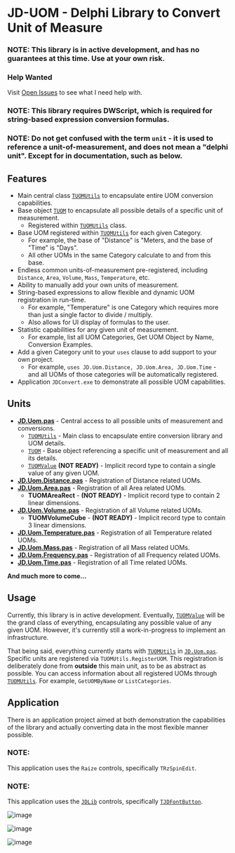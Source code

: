 # JD-UOM - Delphi Library to Convert Unit of Measure

### NOTE: This library is in active development, and has no guarantees at this time. Use at your own risk.

### Help Wanted
Visit [Open Issues](https://github.com/djjd47130/JD-UOM/issues?q=is%3Aopen+is%3Aissue+label%3A%22help+wanted%22) to see what I need help with.

### NOTE: This library requires DWScript, which is required for string-based expression conversion formulas.

### NOTE: Do not get confused with the term `unit` - it is used to reference a unit-of-measurement, and does not mean a "delphi unit". Except for in documentation, such as below.

## Features
- Main central class [`TUOMUtils`](/Docs/JD.Uom.md#tuomutils) to encapsulate entire UOM conversion capabilities.
- Base object [`TUOM`](/Docs/JD.Uom.md#tuom) to encapsulate all possible details of a specific unit of measurement.
  - Registered within [`TUOMUtils`](/Docs/JD.Uom.md#tuomutils) class.
- Base UOM registered within [`TUOMUtils`](/Docs/JD.Uom.md#tuomutils) for each given Category.
  - For example, the base of "Distance" is "Meters, and the base of "Time" is "Days".
  - All other UOMs in the same Category calculate to and from this base.
- Endless common units-of-measurement pre-registered, including `Distance`, `Area`, `Volume`, `Mass`, `Temperature`, etc.
- Ability to manually add your own units of measurement.
- String-based expressions to allow flexible and dynamic UOM registration in run-time.
  - For example, "Temperature" is one Category which requires more than just a single factor to divide / multiply.
  - Also allows for UI display of formulas to the user.
- Statistic capabilities for any given unit of measurement.
  - For example, list all UOM Categories, Get UOM Object by Name, Conversion Examples.
- Add a given Category unit to your `uses` clause to add support to your own project.
  - For example, `uses JD.Uom.Distance, JD.Uom.Area, JD.Uom.Time` - and all UOMs of those categories will be automatically registered.
- Application `JDConvert.exe` to demonstrate all possible UOM capabilities.

## Units

- [**JD.Uom.pas**](Docs/JD.Uom.md) - Central access to all possible units of measurement and conversions.
  - [`TUOMUtils`](/Docs/JD.Uom.md#tuomutils) - Main class to encapsulate entire conversion library and UOM details.
  - [`TUOM`](/Docs/JD.Uom.md#tuom) - Base object referencing a specific unit of measurement and all its details.
  - [`TUOMValue`](/Docs/JD.Uom.md#tuomvalue) **(NOT READY)** - Implicit record type to contain a single value of any given UOM.
- [**JD.Uom.Distance.pas**](/Docs/JD.Uom.Distance.md) - Registration of Distance related UOMs.
- [**JD.Uom.Area.pas**](/Docs/JD.Uom.Area.md) - Registration of all Area related UOMs.
  - **TUOMAreaRect** - **(NOT READY)** - Implicit record type to contain 2 linear dimensions.
- [**JD.Uom.Volume.pas**](/Docs/JD.Uom.Volume.md) - Registration of all Volume related UOMs.
  - **TUOMVolumeCube** - **(NOT READY)** - Implicit record type to contain 3 linear dimensions.
- [**JD.Uom.Temperature.pas**](/Docs/JD.Uom.Temperature.md) - Registration of all Temperature related UOMs.
- [**JD.Uom.Mass.pas**](/Docs/JD.Uom.Mass.md) - Registration of all Mass related UOMs.
- [**JD.Uom.Frequency.pas**](/Docs/JD.Uom.Frequency.md) - Registration of all Frequency related UOMs.
- [**JD.Uom.Time.pas**](/Docs/JD.Uom.Time.md) - Registration of all Time related UOMs.

**And much more to come...**

## Usage

Currently, this library is in active development. Eventually, [`TUOMValue`](/Docs/JD.Uom.md#tuomvalue) will be the grand class of everything, encapsulating any possible value of any given UOM. However, it's currently still a work-in-progress to implement an infrastructure.

That being said, everything currently starts with [`TUOMUtils`](/Docs/JD.Uom.md#tuomutils) in [`JD.Uom.pas`](/Docs/JD.Uom.md). Specific units are registered via `TUOMUtils.RegisterUOM`. This registration is deliberately done from **outside** this main unit, as to be as abstract as possible. You can access information about all registered UOMs through [`TUOMUtils`](/Docs/JD.Uom.md#tuomutils). For example, `GetUOMByName` or `ListCategories`. 

## Application

There is an application project aimed at both demonstration the capabilities of the library and actually converting
data in the most flexible manner possible.

### NOTE: 
This application uses the `Raize` controls, specifically `TRzSpinEdit`.

### NOTE: 
This application uses the [`JDLib`](https://github.com/djjd47130/JDLib) controls, specifically [`TJDFontButton`](https://github.com/djjd47130/JDLib/blob/master/Docs/TJDFontButton.md).

![image](https://github.com/djjd47130/JD-UOM/assets/8213266/964dae59-235f-4559-acc4-ba10065dc4af)

![image](https://github.com/djjd47130/JD-UOM/assets/8213266/cb21182d-1d2c-46a0-b36f-207e5519dfe6)

![image](https://github.com/djjd47130/JD-UOM/assets/8213266/77591b8c-fc8e-4fe6-bf91-80c1c2e9d234)



